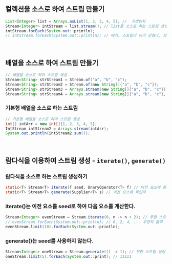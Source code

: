 ## 컬렉션을 소스로 하여 스트림 만들기

```java
List<Integer> list = Arrays.asList(1, 2, 3, 4, 5); //  가변인자
Stream<Integer> intStream = list.stream(); // list를 소스로 하는 스트림 생성
intStream.forEach(System.out::println);
// intStream.forEach(System.out::println); // 에러. 스트림이 이미 닫혔다. 최종연산은 한 번만 사용가능
```

<br>


## 배열을 소스로 하여 스트림 만들기

```java
// 배열을 소스로 하여 스트림 생성
Stream<String> strStream1 = Stream.of("a", "b", "c");
Stream<String> strStream2 = Stream.of(new String[]{"a", "b", "c"});
Stream<String> strStream3 = Arrays.stream(new String[]{"a", "b", "c"});
Stream<String> strStream4 = Arrays.stream(new String[]{"a", "b", "c"}, 0, 3); // (source, startInclusive, endExclusive)
```

### 기본형 배열을 소스로 하는 스트림

```java
// 기본형 배열을 소스로 하여 스트림 생성
int[] intArr = new int[]{1, 2, 3, 4, 5};
IntStream intStream2 = Arrays.stream(intArr);
System.out.println(intStream2.sum());
```

<br>

## 람다식을 이용하여 스트림 생성 - `iterate()`, `generate()`

### 람다식을 소스로 하는 스트림 생성하기

```java
static<T> Stream<T> iterate(T seed, UnaryOperator<T> f) // 이전 요소에 종속적
static<T> Stream<T> generate(Supplier<T> s) // 이전 요소에 독립적
```

### iterate()는 이전 요소를 seed로 하여 다음 요소를 계산한다.

```java
Stream<Integer> evenStream = Stream.iterate(0, n -> n + 2); // 무한 스트림 생성
// evenStream.forEach(System.out::println); // 0, 2, 4, ... 무한히 출력
evenStream.limit(10).forEach(System.out::println);
```

### generate()는 seed를 사용하지 않는다.

```java
Stream<Integer> oneStream = Stream.generate(() -> 1); // 무한 스트림 생성
oneStream.limit(5).forEach(System.out::print); // 11111
```
